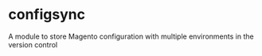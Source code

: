# configsync
A module to store Magento configuration with multiple environments in the version control
